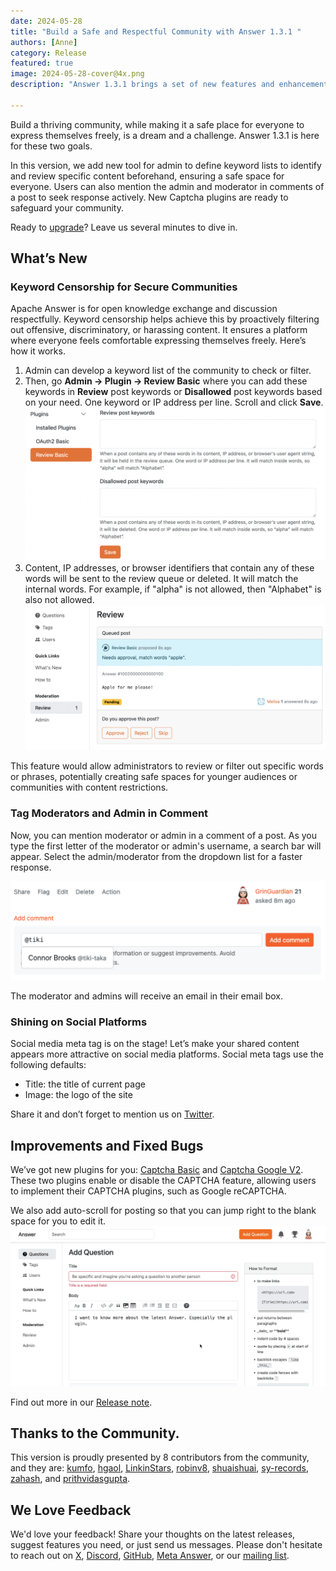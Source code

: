 ```yaml
---
date: 2024-05-28
title: "Build a Safe and Respectful Community with Answer 1.3.1 "
authors: [Anne]
category: Release
featured: true
image: 2024-05-28-cover@4x.png
description: "Answer 1.3.1 brings a set of new features and enhancement to make your community a safe place where everyone can express themselves freely."

---
```


Build a thriving community, while making it a safe place for everyone to express themselves freely, is a dream and a challenge. Answer 1.3.1 is here for these two goals. 

In this version, we add new tool for admin to define keyword lists to identify and review specific content beforehand, ensuring a safe space for everyone. Users can also mention the admin and moderator in comments of a post to seek response actively. New Captcha plugins are ready to safeguard your community. 

Ready to [upgrade](https://answer.apache.org/docs/upgrade)? Leave us several minutes to dive in.

## What’s New
### Keyword Censorship for Secure Communities
Apache Answer is for open knowledge exchange and discussion respectfully. Keyword censorship helps achieve this by proactively filtering out offensive, discriminatory, or harassing content. It ensures a platform where everyone feels comfortable expressing themselves freely.
Here’s how it works.
1. Admin can develop a keyword list of the community to check or filter.
2. Then, go **Admin -\> Plugin -\> Review Basic** where you can add these keywords in **Review** post keywords or **Disallowed** post keywords based on your need. One keyword or IP address per line. Scroll and click **Save**.  
	![Keyword List to Review](Keyword%20Censorship.png)
3. Content, IP addresses, or browser identifiers that contain any of these words will be sent to the review queue or deleted. It will match the internal words. For example, if "alpha" is not allowed, then "Alphabet" is also not allowed.  
    ![Review](Review.png)

This feature would allow administrators to review or filter out specific words or phrases, potentially creating safe spaces for younger audiences or communities with content restrictions.

### Tag Moderators and Admin in Comment
Now, you can mention moderator or admin in a comment of a post. As you type the first letter of the moderator or admin's username, a search bar will appear. Select the admin/moderator from the dropdown list for a faster response. 

![Mention Moderator and Admins](Mention%20Moderators%20and%20Admin.png)

The moderator and admins will receive an email in their email box.


### Shining on Social Platforms
Social media meta tag is on the stage! Let’s make your shared content appears more attractive on social media platforms. Social meta tags use the following defaults:
* Title: the title of current page
* Image: the logo of the site

Share it and don’t forget to mention us on [Twitter](https://x.com/AnswerDev). 

## Improvements and Fixed Bugs
We’ve got new plugins for you: [Captcha Basic](https://github.com/apache/incubator-answer-plugins/tree/main/captcha-basic) and [Captcha Google V2](https://github.com/apache/incubator-answer-plugins/tree/main/captcha-google-v2). These two plugins enable or disable the CAPTCHA feature, allowing users to implement their CAPTCHA plugins, such as Google reCAPTCHA.

We also add auto-scroll for posting so that you can jump right to the blank space for you to edit it. 
![Auto Scroll](Auto-Scroll.gif)

Find out more in our [Release note](https://github.com/apache/incubator-answer/releases/tag/v1.3.1).

## Thanks to the Community.
This version is proudly presented by 8 contributors from the community, and they are:
[kumfo](https://github.com/kumfo), [hgaol](https://github.com/hgaol), [LinkinStars](https://github.com/LinkinStars), [robinv8](https://github.com/robinv8), [shuaishuai](https://github.com/shuashuai), [sy-records](https://github.com/sy-records), [zahash](https://github.com/zahash), and [prithvidasgupta](https://github.com/prithvidasgupta).


## We Love Feedback
We'd love your feedback! Share your thoughts on the latest releases, suggest features you need, or just send us messages. Please don't hesitate to reach out on [X](https://twitter.com/answerdev), [Discord](https://discord.gg/a6PZZbfnFx), [GitHub](https://github.com/apache/incubator-answer), [Meta Answer](https://meta.answer.dev/), or our [mailing list](https://answer.apache.org/community/support).
